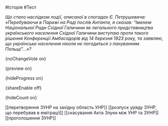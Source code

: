 #Історія #Тест

*Що стало наслідком події, описаної в спогадах Є. Петрушевича: «Перебуваючи в Парижі на Раді послів Антанти, я сказав: “Іменем Національної Ради Східної Галичини як легального представництва українського населення Східної Галичини виступаю проти такого рішення Конференції Амбасадорів від 14 березня 1923 року, та заявляю, що українське населення ніколи не погодиться з пануванням Польщі”...»?*

{noChangeVote on}

{preview on}

{hideProgress on}

{shareEnable off}

{hideCount on}

[[перетворення ЗУНР на західну область УНР]]
[[розпуск уряду ЗУНР, що перебував в еміграції]]
[[скасування Акта Злуки між УНР та ЗУНР]]
[[проголошення ЗУНР]]
